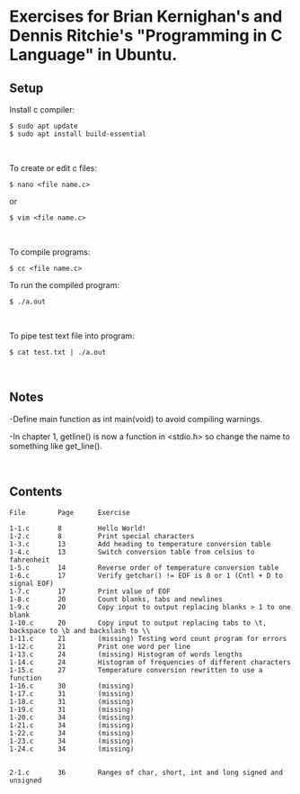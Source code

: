 # Exercises for Brian Kernighan's and Dennis Ritchie's "Programming in C Language" in Ubuntu.
## Setup
Install c compiler:
```
$ sudo apt update
$ sudo apt install build-essential
```

&nbsp;  

To create or edit c files:
```
$ nano <file name.c>
```
or
```
$ vim <file name.c>
```

&nbsp;  

To compile programs:
```
$ cc <file name.c> 
```
To run the compiled program:
```
$ ./a.out
```

&nbsp;  

To pipe test text file into program:
```
$ cat test.txt | ./a.out
```

&nbsp;  

## Notes

-Define main function as int main(void) to avoid compiling warnings.

-In chapter 1, getline() is now a function in <stdio.h> so change the name to something like get_line().

&nbsp;  

## Contents
```
File        Page      Exercise

1-1.c       8         Hello World!
1-2.c       8         Print special characters
1-3.c       13        Add heading to temperature conversion table
1-4.c       13        Switch conversion table from celsius to fahrenheit
1-5.c       14        Reverse order of temperature conversion table
1-6.c       17        Verify getchar() != EOF is 0 or 1 (Cntl + D to signal EOF)
1-7.c       17        Print value of EOF
1-8.c       20        Count blanks, tabs and newlines
1-9.c       20        Copy input to output replacing blanks > 1 to one blank
1-10.c      20        Copy input to output replacing tabs to \t, backspace to \b and backslash to \\
1-11.c      21        (missing) Testing word count program for errors
1-12.c      21        Print one word per line
1-13.c      24        (missing) Histogram of words lengths
1-14.c      24        Histogram of frequencies of different characters
1-15.c      27        Temperature conversion rewritten to use a function
1-16.c      30        (missing)
1-17.c      31        (missing)
1-18.c      31        (missing)
1-19.c      31        (missing)
1-20.c      34        (missing)
1-21.c      34        (missing)
1-22.c      34        (missing)
1-23.c      34        (missing)
1-24.c      34        (missing)


2-1.c       36        Ranges of char, short, int and long signed and unsigned    
```




